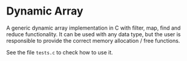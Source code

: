 # Dynamic Array

A generic dynamic array implementation in C with filter, map, find and reduce functionality.
It can be used with any data type, but the user is responsible to provide the correct memory
allocation / free functions.

See the file `tests.c` to check how to use it.
